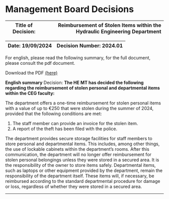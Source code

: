 # Management Board Decisions 

|**Title of Decision:**| Reimbursement of Stolen Items within the Hydraulic Engineering Department |
|:----------------:|----------------:|

| Date: 19/09/2024 | Decision Number: 2024.01 |
|:----------------:|:-------------------------:|

For english, please read the following summary, for the full document, please consult the pdf document. 

Download the PDF [(here)](/MT_Decision_HE.pdf) 

**English summary**
Decision:
**The HE MT has decided the following regarding the reimbursement of stolen personal and departmental items within the CEG faculty:**

The department offers a one-time reimbursement for stolen personal items with a value of up to €250 that were stolen during the summer of 2024, provided that the following conditions are met:

1. The staff member can provide an invoice for the stolen item.
2. A report of the theft has been filed with the police.
   
The department provides secure storage facilities for staff members to store personal and departmental items. This includes, among other things, the use of lockable cabinets within the department’s rooms.
After this communication, the department will no longer offer reimbursement for stolen personal belongings unless they were stored in a secured area. It is the responsibility of the owner to store items safely.
Departmental items, such as laptops or other equipment provided by the department, remain the responsibility of the department itself. These items will, if necessary, be reimbursed according to the standard departmental procedure for damage or loss, regardless of whether they were stored in a secured area.
 
-----------------------------------------------------------------------------------------------------

